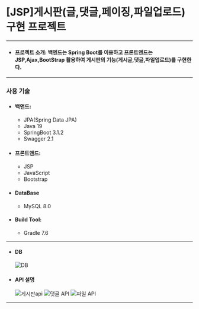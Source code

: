 
[JSP]게시판(글,댓글,페이징,파일업로드) 구현 프로젝트
===
--------------------------------------

* #### 프로젝트 소개: 백엔드는 Spring Boot를 이용하고 프론트엔드는 JSP,Ajax,BootStrap 활용하여 게시판의 기능(게시글,댓글,파일업로드)를 구현한다.
----------------------------------

### 사용 기술

* #### 백앤드: 
   * JPA(Spring Data JPA)
   * Java 19
   * SpringBoot 3.1.2
   * Swagger 2.1

* #### 프론트앤드:
  * JSP
  * JavaScript
  * Bootstrap

* #### DataBase
  * MySQL 8.0


* #### Build Tool: 
  * Gradle 7.6
------------------------------

* #### DB
  ![DB](https://github.com/hichocolatemilk/JSP-board/assets/111757770/fc4baa92-6825-4df0-9c0f-3d62be299e81)



* #### API 설명
  ![게시판api](https://github.com/hichocolatemilk/JSP-board/assets/111757770/82e9df44-6d5a-49b4-a6f3-8df0f713b116)
  ![댓글 API](https://github.com/hichocolatemilk/JSP-board/assets/111757770/ad8b2f4f-950f-4db4-a770-f58b3fc39b65)
  ![파일 API](https://github.com/hichocolatemilk/JSP-board/assets/111757770/99ef540f-4310-4105-81bf-820a6eb4287e)
------------------------------

  

